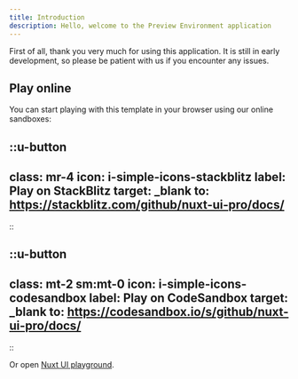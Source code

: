 ```yaml
---
title: Introduction
description: Hello, welcome to the Preview Environment application
---
```


First of all, thank you very much for using this application.
It is still in early development, so please be patient with us if you encounter any issues.

## Play online

You can start playing with this template in your browser using our online sandboxes:

::u-button
---
class: mr-4
icon: i-simple-icons-stackblitz
label: Play on StackBlitz
target: _blank
to: https://stackblitz.com/github/nuxt-ui-pro/docs/
---
::

::u-button
---
class: mt-2 sm:mt-0
icon: i-simple-icons-codesandbox
label: Play on CodeSandbox
target: _blank
to: https://codesandbox.io/s/github/nuxt-ui-pro/docs/
---
::

Or open [Nuxt UI playground](https://ui.nuxt.com/playground).
